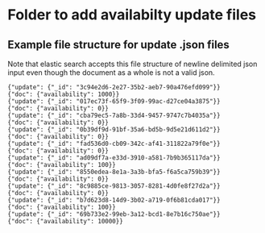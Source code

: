 # Folder to add availabilty update files


## Example file structure for update .json files

Note that elastic search accepts this file structure of newline delimited json input even though the document as a whole is not a valid json.

```
{"update": {"_id": "3c94e2d6-2e27-35b2-aeb7-90a476efd099"}}
{"doc": {"availability": 1000}}
{"update": {"_id": "017ec73f-65f9-3f09-99ac-d27ce04a3875"}}
{"doc": {"availability": 0}}
{"update": {"_id": "cba79ec5-7a8b-33d4-9457-9747c7b4035a"}}
{"doc": {"availability": 0}}
{"update": {"_id": "0b39df9d-91bf-35a6-bd5b-9d5e21d611d2"}}
{"doc": {"availability": 0}}
{"update": {"_id": "fad536d0-cb09-342c-af41-311822a79f0e"}}
{"doc": {"availability": 0}}
{"update": {"_id": "ad09df7a-e33d-3910-a581-7b9b365117da"}}
{"doc": {"availability": 100}}
{"update": {"_id": "8550edea-8e1a-3a3b-bfa5-f6a5ca759b39"}}
{"doc": {"availability": 0}}
{"update": {"_id": "8c9885ce-9813-3057-8281-4d0fe8f27d2a"}}
{"doc": {"availability": 0}}
{"update": {"_id": "b7d623d8-14d9-3b02-a719-0f6b81cda017"}}
{"doc": {"availability": 100}}
{"update": {"_id": "69b733e2-99eb-3a12-bcd1-8e7b16c750ae"}}
{"doc": {"availability": 10000}}
```
